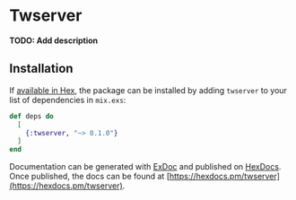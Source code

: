 # Twserver

**TODO: Add description**

## Installation

If [available in Hex](https://hex.pm/docs/publish), the package can be installed
by adding `twserver` to your list of dependencies in `mix.exs`:

```elixir
def deps do
  [
    {:twserver, "~> 0.1.0"}
  ]
end
```

Documentation can be generated with [ExDoc](https://github.com/elixir-lang/ex_doc)
and published on [HexDocs](https://hexdocs.pm). Once published, the docs can
be found at [https://hexdocs.pm/twserver](https://hexdocs.pm/twserver).

